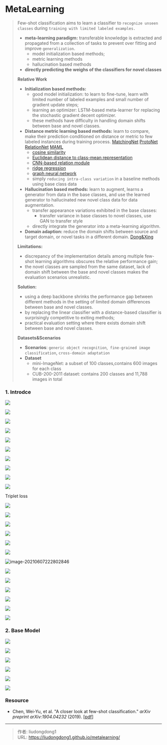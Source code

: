 # MetaLearning


> Few-shot classification aims to learn a classifier to `recognize unseen classes` during `training with limited labeled examples. `
>
> - **meta-learning paradigm:** transferable knowledge is extracted and propagated from a collection of tasks to prevent over fitting and improve `generalization`.
>   - model initialization based methods;
>   - metric learning methods
>   - hallucination based methods
> - **directly predicting the weighs of the classifiers for novel classes**
>
> **Relative Work**
>
> - **Initialization based methods:**
>   - good model initialization:  to learn to fine-tune, learn with limited number of labeled examples and small number of gradient update steps;
>   - learning an optimizer: LSTM-based meta-learner for replacing the stochastic gradient decent optimizer.
>   - these methods have difficulty in handling domain shifts between base and novel classes.
> - **Distance metric learning based methods:** learn to compare, make their prediction conditioned on distance or metric to few labeled instances during training process.  [MatchingNet](chrome-extension://ikhdkkncnoglghljlkmcimlnlhkeamad/pdf-viewer/web/viewer.html?file=https%3A%2F%2Farxiv.org%2Fpdf%2F1904.04232.pdf#cite.vinyals2016matching)  [ProtoNet](chrome-extension://ikhdkkncnoglghljlkmcimlnlhkeamad/pdf-viewer/web/viewer.html?file=https%3A%2F%2Farxiv.org%2Fpdf%2F1904.04232.pdf#cite.snell2017prototypical) [RelationNet](chrome-extension://ikhdkkncnoglghljlkmcimlnlhkeamad/pdf-viewer/web/viewer.html?file=https%3A%2F%2Farxiv.org%2Fpdf%2F1904.04232.pdf#cite.sung2018learning) [MAML](chrome-extension://ikhdkkncnoglghljlkmcimlnlhkeamad/pdf-viewer/web/viewer.html?file=https%3A%2F%2Farxiv.org%2Fpdf%2F1904.04232.pdf#cite.finn2017model)
>   - [cosine similarity](chrome-extension://ikhdkkncnoglghljlkmcimlnlhkeamad/pdf-viewer/web/viewer.html?file=https%3A%2F%2Farxiv.org%2Fpdf%2F1904.04232.pdf#cite.vinyals2016matching)
>   - [Euclidean distance to class-mean representation](chrome-extension://ikhdkkncnoglghljlkmcimlnlhkeamad/pdf-viewer/web/viewer.html?file=https%3A%2F%2Farxiv.org%2Fpdf%2F1904.04232.pdf#cite.snell2017prototypical)
>   - [CNN-based relation module](chrome-extension://ikhdkkncnoglghljlkmcimlnlhkeamad/pdf-viewer/web/viewer.html?file=https%3A%2F%2Farxiv.org%2Fpdf%2F1904.04232.pdf#cite.sung2018learning)
>   - [ridge regression](chrome-extension://ikhdkkncnoglghljlkmcimlnlhkeamad/pdf-viewer/web/viewer.html?file=https%3A%2F%2Farxiv.org%2Fpdf%2F1904.04232.pdf#cite.bertinetto2019meta)
>   - [graph neural network](chrome-extension://ikhdkkncnoglghljlkmcimlnlhkeamad/pdf-viewer/web/viewer.html?file=https%3A%2F%2Farxiv.org%2Fpdf%2F1904.04232.pdf#cite.garcia2018few)
>   - simply `reducing intra-class variation` in a baseline methods using base class data
> - **Hallucination based methods:** learn to augment, learns a generator from data in the base classes, and use the learned generator to hallucinated new novel class data for data augmentation.
>   - transfer appearance variations exhibited in the base classes:
>     - transfer variance in base classes to novel classes, use GAN to transfer style
>   - directly integrate the generator into a meta-learning algorithm.
> - **Domain adaption:** reduce the domain shifts between source and target domain, or novel tasks in a different domain.  [Dong&Xing](chrome-extension://ikhdkkncnoglghljlkmcimlnlhkeamad/pdf-viewer/web/viewer.html?file=https%3A%2F%2Farxiv.org%2Fpdf%2F1904.04232.pdf#cite.dong2018domain)
>
> **Limitations:**
>
> - discrepancy of the implementation details among multiple few-shot learning algorithms obscures the relative performance gain;
> - the novel classes are sampled from the same dataset, lack of domain shift between the base and novel classes makes the evaluation scenarios unrealistic.
>
> **Solution:**
>
> - using a deep backbone shrinks the performance gap between different methods in the setting of  limited domain differences between base and novel classes.
> - by replacing the linear classifier with a distance-based classifier is surprisingly competitive to exiting methods;
> - practical evaluation setting where there exists domain shift between base and novel classes.
>
> **Datasets&Scenarios**
>
> - **Scenarios**: `generic object recognition`,` fine-grained image classification`, `cross-domain adaptation`
> - **Dataset**
>   - mini-ImageNet:  a subset of 100 classes,contains 600 images for each class
>   - CUB-200-2011 dataset: contains  200  classes  and  11,788  images  in  total

### 1. Introdce

![](https://lddpicture.oss-cn-beijing.aliyuncs.com/picture/image-20210607221116253.png)

![](https://lddpicture.oss-cn-beijing.aliyuncs.com/picture/image-20210607221151526.png)

![](https://lddpicture.oss-cn-beijing.aliyuncs.com/picture/image-20210607221218773.png)

![](https://lddpicture.oss-cn-beijing.aliyuncs.com/picture/image-20210607221238574.png)

![](https://lddpicture.oss-cn-beijing.aliyuncs.com/picture/image-20210607221250503.png)

![](https://lddpicture.oss-cn-beijing.aliyuncs.com/picture/image-20210607221318618.png)

![](https://lddpicture.oss-cn-beijing.aliyuncs.com/picture/image-20210607221355339.png)

![](https://lddpicture.oss-cn-beijing.aliyuncs.com/picture/image-20210607221439417.png)

![](https://lddpicture.oss-cn-beijing.aliyuncs.com/picture/image-20210607221635156.png)

![](https://lddpicture.oss-cn-beijing.aliyuncs.com/picture/image-20210607221805199.png)

Triplet loss

![](https://lddpicture.oss-cn-beijing.aliyuncs.com/picture/image-20210607221955803.png)

![](https://lddpicture.oss-cn-beijing.aliyuncs.com/picture/image-20210607222025711.png)

![](https://lddpicture.oss-cn-beijing.aliyuncs.com/picture/image-20210607222116977.png)

![](https://lddpicture.oss-cn-beijing.aliyuncs.com/picture/image-20210607222622898.png)

![](https://lddpicture.oss-cn-beijing.aliyuncs.com/picture/image-20210607222705125.png)

![](https://lddpicture.oss-cn-beijing.aliyuncs.com/picture/image-20210607222741142.png)

![image-20210607222802846](https://lddpicture.oss-cn-beijing.aliyuncs.com/picture/image-20210607222802846.png)

![](https://lddpicture.oss-cn-beijing.aliyuncs.com/picture/image-20210607223003197.png)

![](https://lddpicture.oss-cn-beijing.aliyuncs.com/picture/image-20210607223133699.png)

![](https://lddpicture.oss-cn-beijing.aliyuncs.com/picture/image-20210607223305277.png)

![](https://lddpicture.oss-cn-beijing.aliyuncs.com/picture/image-20210607223349000.png)

![](https://lddpicture.oss-cn-beijing.aliyuncs.com/picture/image-20210607223413399.png)

![](https://lddpicture.oss-cn-beijing.aliyuncs.com/picture/image-20210607223454513.png)

### 2. Base Model

![](https://lddpicture.oss-cn-beijing.aliyuncs.com/picture/image-20210608143334567.png)

![](https://lddpicture.oss-cn-beijing.aliyuncs.com/picture/image-20210608143813515.png)

![](https://lddpicture.oss-cn-beijing.aliyuncs.com/picture/image-20210608145114206.png)

![](https://lddpicture.oss-cn-beijing.aliyuncs.com/picture/image-20210608145154925.png)

![](https://lddpicture.oss-cn-beijing.aliyuncs.com/picture/image-20210608145833634.png)

![](https://lddpicture.oss-cn-beijing.aliyuncs.com/picture/image-20210608145846609.png)

### Resource

- Chen, Wei-Yu, et al. "A closer look at few-shot classification." *arXiv preprint arXiv:1904.04232* (2019). [[pdf](chrome-extension://ikhdkkncnoglghljlkmcimlnlhkeamad/pdf-viewer/web/viewer.html?file=https%3A%2F%2Farxiv.org%2Fpdf%2F1904.04232.pdf)]



---

> 作者: liudongdong1  
> URL: https://liudongdong1.github.io/metalearning/  

